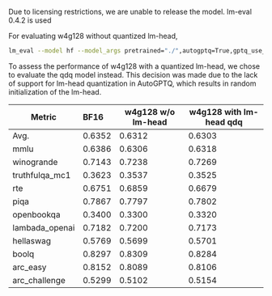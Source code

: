 Due to licensing restrictions, we are unable to release the model. lm-eval 0.4.2 is used

For evaluating w4g128 without quantized lm-head, 
```bash
lm_eval --model hf --model_args pretrained="./",autogptq=True,gptq_use_triton=True --device cuda:0 --tasks lambada_openai,hellaswag,piqa,winogrande,truthfulqa_mc1,openbookqa,boolq,rte,arc_easy,arc_challenge,mmlu --batch_size 16
```

To assess the performance of w4g128 with a quantized lm-head, we chose to evaluate the qdq model instead. This decision was made due to the lack of support for lm-head quantization in AutoGPTQ, which results in random initialization of the lm-head.


| Metric           | **BF16** | w4g128 w/o lm-head | w4g128 with lm-head qdq |
| ---------------- | :------- |--------------------|---------------------------------|
| Avg.             | 0.6352   | 0.6312             | 0.6303                          |
| mmlu             | 0.6386   | 0.6306             | 0.6318                          |
| winogrande       | 0.7143   | 0.7238             | 0.7269                          |
| truthfulqa_mc1   | 0.3623   | 0.3537             | 0.3525                          |
| rte              | 0.6751   | 0.6859             | 0.6679                          |
| piqa             | 0.7867   | 0.7797             | 0.7802                          |
| openbookqa       | 0.3400   | 0.3300             | 0.3320                          |
| lambada_openai   | 0.7182   | 0.7200             | 0.7173                          |
| hellaswag        | 0.5769   | 0.5699             | 0.5701                          |
| boolq            | 0.8297   | 0.8309             | 0.8284                          |
| arc_easy         | 0.8152   | 0.8089             | 0.8106                          |
| arc_challenge    | 0.5299   | 0.5102             |  0.5154                              |
